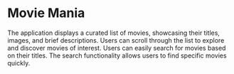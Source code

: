 # Movie Mania
The application displays a curated list of movies, showcasing their titles, images, and brief descriptions. Users can scroll through the list to   explore and discover movies of interest.
Users can easily search for movies based on their titles. The search functionality allows users to find specific movies quickly.
